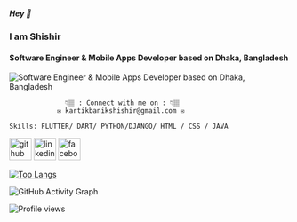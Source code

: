 #####  Hey 👋  
### I am Shishir
####  Software Engineer & Mobile Apps Developer based on Dhaka, Bangladesh

![ Software Engineer & Mobile Apps Developer based on Dhaka, Bangladesh](https://scontent.fdac116-1.fna.fbcdn.net/v/t39.30808-6/309996035_635969364826044_669986917147131842_n.jpg?_nc_cat=107&ccb=1-7&_nc_sid=e3f864&_nc_ohc=KH31BtRHQ7IAX_1Neqy&_nc_ht=scontent.fdac116-1.fna&oh=00_AT8JGG28M-okebU2PQ3kgXaLFLDrJsmeLXoeZhu0Rjr8wA&oe=633B3E2E)

                  👇🏽 : Connect with me on : 👇🏽
                ✉️ kartikbanikshishir@gmail.com ✉️

    Skills: FLUTTER/ DART/ PYTHON/DJANGO/ HTML / CSS / JAVA



[<img src='https://cdn.jsdelivr.net/npm/simple-icons@3.0.1/icons/github.svg' alt='github' height='40'>](https://github.com/KARTIKBANIK)  [<img src='https://cdn.jsdelivr.net/npm/simple-icons@3.0.1/icons/linkedin.svg' alt='linkedin' height='40'>](https://www.linkedin.com/in/linkedin.com/in/kartikbanikshishir//)  [<img src='https://cdn.jsdelivr.net/npm/simple-icons@3.0.1/icons/facebook.svg' alt='facebook' height='40'>](https://www.facebook.com/https://www.facebook.com/KartikBanikShishir/)  

[![Top Langs](https://github-readme-stats.vercel.app/api/top-langs/?username=KARTIKBANIK)](https://github.com/anuraghazra/github-readme-stats)

![GitHub Activity Graph](https://activity-graph.herokuapp.com/graph?username=KARTIKBANIK)  

![Profile views](https://gpvc.arturio.dev/KARTIKBANIK)  
